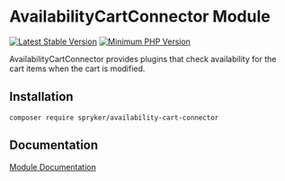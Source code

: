 # AvailabilityCartConnector Module
[![Latest Stable Version](https://poser.pugx.org/spryker/availability-cart-connector/v/stable.svg)](https://packagist.org/packages/spryker/availability-cart-connector)
[![Minimum PHP Version](https://img.shields.io/badge/php-%3E%3D%207.4-8892BF.svg)](https://php.net/)

AvailabilityCartConnector provides plugins that check availability for the cart items when the cart is modified.

## Installation

```
composer require spryker/availability-cart-connector
```

## Documentation

[Module Documentation](https://docs.spryker.com)
